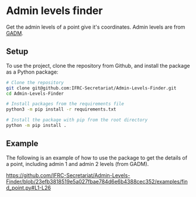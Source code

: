 # Admin levels finder

Get the admin levels of a point give it's coordinates.
Admin levels are from [GADM](https://gadm.org/index.html).


## Setup

To use the project, clone the repository from Github, and install the package as a Python package:

```bash
# Clone the repository
git clone git@github.com:IFRC-Secretariat/Admin-Levels-Finder.git
cd Admin-Levels-Finder

# Install packages from the requirements file
python3 -m pip install -r requirements.txt

# Install the package with pip from the root directory
python -m pip install .
```


## Example

The following is an example of how to use the package to get the details of a point, including admin 1 and admin 2 levels (from GADM).

https://github.com/IFRC-Secretariat/Admin-Levels-Finder/blob/23efb3818519e5a027fbae784d6e6b4388cec352/examples/find_point.py#L1-L26